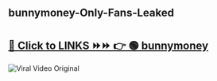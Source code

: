 
 ## bunnymoney-Only-Fans-Leaked

# <h2><a href="https://clipsfans.com/bunnymoney&ref=git">🔗 Click to LINKS ⏩⏩ 👉 🟢 bunnymoney </a></h2>

<a href="https://clipsfans.com/bunnymoney&ref=git" rel="nofollow" data-target="animated-image.originalLink"><img src="https://i.ibb.co.com/xMMVF88/686577567.gif" alt="Viral Video Original" style="max-width: 100%; display: inline-block;" data-target="animated-image.originalImage"></a>
